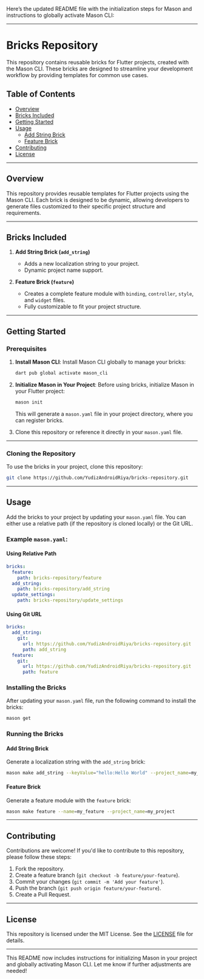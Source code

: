 Here’s the updated README file with the initialization steps for Mason and instructions to globally activate Mason CLI:

---

# Bricks Repository

This repository contains reusable bricks for Flutter projects, created with the Mason CLI. These bricks are designed to streamline your development workflow by providing templates for common use cases.

## Table of Contents

- [Overview](#overview)
- [Bricks Included](#bricks-included)
- [Getting Started](#getting-started)
- [Usage](#usage)
  - [Add String Brick](#add-string-brick)
  - [Feature Brick](#feature-brick)
- [Contributing](#contributing)
- [License](#license)

---

## Overview

This repository provides reusable templates for Flutter projects using the Mason CLI. Each brick is designed to be dynamic, allowing developers to generate files customized to their specific project structure and requirements.

---

## Bricks Included

1. **Add String Brick (`add_string`)**
   - Adds a new localization string to your project.
   - Dynamic project name support.

2. **Feature Brick (`feature`)**
   - Creates a complete feature module with `binding`, `controller`, `style`, and `widget` files.
   - Fully customizable to fit your project structure.

---

## Getting Started

### Prerequisites

1. **Install Mason CLI**:
   Install Mason CLI globally to manage your bricks:
   ```bash
   dart pub global activate mason_cli
   ```

2. **Initialize Mason in Your Project**:
   Before using bricks, initialize Mason in your Flutter project:
   ```bash
   mason init
   ```

   This will generate a `mason.yaml` file in your project directory, where you can register bricks.

3. Clone this repository or reference it directly in your `mason.yaml` file.

---

### Cloning the Repository

To use the bricks in your project, clone this repository:

```bash
git clone https://github.com/YudizAndroidRiya/bricks-repository.git 
```

---

## Usage

Add the bricks to your project by updating your `mason.yaml` file. You can either use a relative path (if the repository is cloned locally) or the Git URL.

### Example `mason.yaml`:

#### Using Relative Path
```yaml
bricks:
  feature:
    path: bricks-repository/feature
  add_string:
    path: bricks-repository/add_string
  update_settings:
    path: bricks-repository/update_settings
```

#### Using Git URL
```yaml
bricks:
  add_string:
    git:
      url: https://github.com/YudizAndroidRiya/bricks-repository.git
      path: add_string
  feature:
    git:
      url: https://github.com/YudizAndroidRiya/bricks-repository.git
      path: feature
```

### Installing the Bricks

After updating your `mason.yaml` file, run the following command to install the bricks:

```bash
mason get
```

### Running the Bricks

#### Add String Brick
Generate a localization string with the `add_string` brick:
```bash
mason make add_string --keyValue="hello:Hello World" --project_name=my_project
```

#### Feature Brick
Generate a feature module with the `feature` brick:
```bash
mason make feature --name=my_feature --project_name=my_project
```

---

## Contributing

Contributions are welcome! If you'd like to contribute to this repository, please follow these steps:

1. Fork the repository.
2. Create a feature branch (`git checkout -b feature/your-feature`).
3. Commit your changes (`git commit -m 'Add your feature'`).
4. Push the branch (`git push origin feature/your-feature`).
5. Create a Pull Request.

---

## License

This repository is licensed under the MIT License. See the [LICENSE](LICENSE) file for details.

---

This README now includes instructions for initializing Mason in your project and globally activating Mason CLI. Let me know if further adjustments are needed!
